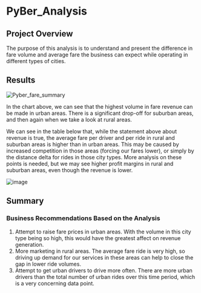 # PyBer_Analysis

## Project Overview
The purpose of this analysis is to understand and present the difference in fare volume and average fare the business can expect while operating in different types of cities.

## Results
![Pyber_fare_summary](https://github.com/pacefegley/PyBer_Analysis/assets/119641907/cdc5d115-e59a-4094-8050-bf3c0fd2b274)

In the chart above, we can see that the highest volume in fare revenue can be made in urban areas. There is a significant drop-off for suburban areas, and then again when we take a look at rural areas.

We can see in the table below that, while the statement above about revenue is true, the average fare per driver and per ride in rural and suburban areas is higher than in urban areas. This may be caused by increased competition in those areas (forcing our fares lower), or simply by the distance delta for rides in those city types. More analysis on these points is needed, but we may see higher profit margins in rural and suburban areas, even though the revenue is lower.

![image](https://github.com/pacefegley/PyBer_Analysis/assets/119641907/4e8fe5a0-09f2-4de1-abff-f51566a7c741)


## Summary
### Business Recommendations Based on the Analysis

1. Attempt to raise fare prices in urban areas. With the volume in this city type being so high, this would have the greatest affect on revenue generation.
2. More marketing in rural areas. The average fare ride is very high, so driving up demand for our services in these areas can help to close the gap in lower ride volumes.
3. Attempt to get urban drivers to drive more often. There are more urban drivers than the total number of urban rides over this time period, which is a very concerning data point.
